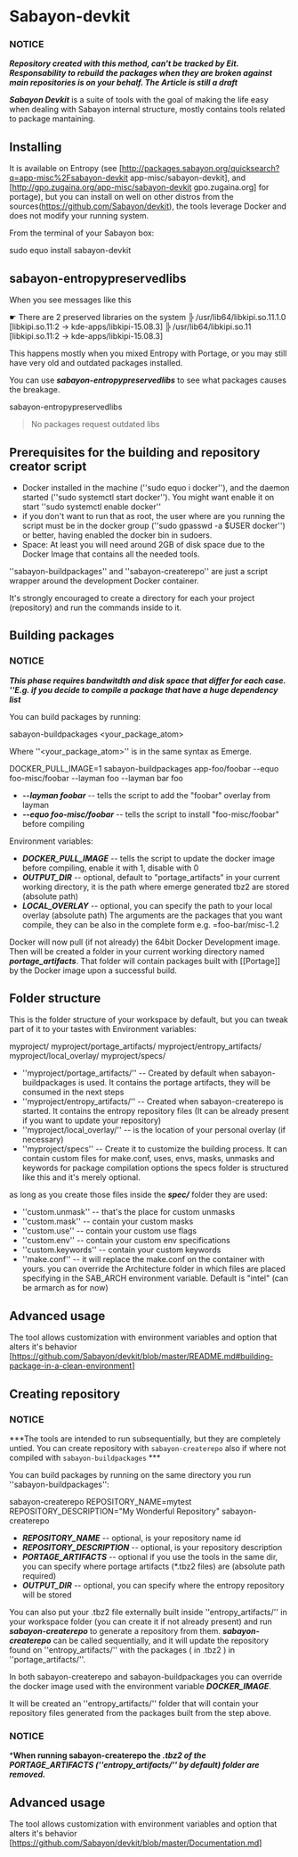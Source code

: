 # Sabayon-devkit

### NOTICE
***Repository created with this method, can't be tracked by Eit. Responsability to rebuild the packages when they are broken against main repositories is on your behalf. The Article is still a draft***


***Sabayon Devkit*** is a suite of tools with the goal of making the life easy when dealing with Sabayon internal structure, mostly contains tools related to package mantaining. 

##  Installing

It is available on Entropy (see [http://packages.sabayon.org/quicksearch?q=app-misc%2Fsabayon-devkit app-misc/sabayon-devkit], and [http://gpo.zugaina.org/app-misc/sabayon-devkit gpo.zugaina.org] for portage), but you can install on well on other distros from the sources(https://github.com/Sabayon/devkit), the tools leverage Docker and does not modify your running system.

From the terminal of your Sabayon box:

 sudo equo install sabayon-devkit

##  sabayon-entropypreservedlibs

When you see messages like this

 ☛ There are 2 preserved libraries on the system
 ╠ /usr/lib64/libkipi.so.11.1.0 [libkipi.so.11:2 -> kde-apps/libkipi-15.08.3]
 ╠ /usr/lib64/libkipi.so.11 [libkipi.so.11:2 -> kde-apps/libkipi-15.08.3]

This happens mostly when you mixed Entropy with Portage, or you may still have very old and outdated packages installed.

You can use ***sabayon-entropypreservedlibs*** to see what packages causes the breakage. 

 sabayon-entropypreservedlibs
 > No packages request outdated libs

##  Prerequisites for the building and repository creator script

* Docker installed in the machine (''sudo equo i docker''), and the daemon started (''sudo systemctl start docker''). You might want enable it on start ''sudo systemctl enable docker''
* if you don't want to run that as root, the user where are you running the script must be in the docker group (''sudo gpasswd -a $USER docker'') or better, having enabled the docker bin in sudoers.
* Space: At least you will need around 2GB of disk space due to the Docker Image that contains all the needed tools.


''sabayon-buildpackages'' and ''sabayon-createrepo'' are just a script wrapper around the development Docker container.

It's strongly encouraged to create a directory for each your project (repository) and run the commands inside to it.

##  Building packages
### NOTICE
***This phase requires bandwitdth and disk space that differ for each case. ''E.g. if you decide to compile a package that have a huge dependency list***
 
You can build packages by running:

 sabayon-buildpackages <your_package_atom>

Where ''<your_package_atom>'' is in the same syntax as Emerge.

 DOCKER_PULL_IMAGE=1 sabayon-buildpackages app-foo/foobar --equo foo-misc/foobar --layman foo --layman bar foo

* ***--layman foobar*** -- tells the script to add the "foobar" overlay from layman
* ***--equo foo-misc/foobar*** -- tells the script to install "foo-misc/foobar" before compiling

Environment variables:

* ***DOCKER_PULL_IMAGE*** -- tells the script to update the docker image before compiling, enable it with 1, disable with 0
* ***OUTPUT_DIR*** -- optional, default to "portage_artifacts" in your current working directory, it is the path where emerge generated tbz2 are stored (absolute path)
* ***LOCAL_OVERLAY*** -- optional, you can specify the path to your local overlay (absolute path) The arguments are the packages that you want compile, they can be also in the complete form e.g. =foo-bar/misc-1.2

Docker will now pull (if not already) the 64bit Docker Development image. 
Then will be created a folder in your current working directory named ***portage_artifacts***. That folder will contain packages built with [[Portage]] by the Docker image upon a successful build.

##  Folder structure

This is the folder structure of your workspace by default, but you can tweak part of it to your tastes with Environment variables:


 myproject/
 myproject/portage_artifacts/
 myproject/entropy_artifacts/
 myproject/local_overlay/
 myproject/specs/

* ''myproject/portage_artifacts/'' -- Created by default when sabayon-buildpackages is used. It contains the portage artifacts, they will be consumed in the next steps
* ''myproject/entropy_artifacts/'' -- Created when sabayon-createrepo is started. It contains the entropy repository files (It can be already present if you want to update your repository)
* ''myproject/local_overlay/'' -- is the location of your personal overlay (if necessary)
* ''myproject/specs'' -- Create it to customize the building process. It can contain custom files for make.conf, uses, envs, masks, unmasks and keywords for package compilation options
the specs folder is structured like this and it's merely optional.

as long as you create those files inside the ***spec/*** folder they are used:

* ''custom.unmask'' -- that's the place for custom unmasks
* ''custom.mask'' -- contain your custom masks
* ''custom.use'' -- contain your custom use flags
* ''custom.env'' -- contain your custom env specifications
* ''custom.keywords'' -- contain your custom keywords
* ''make.conf'' -- it will replace the make.conf on the container with yours.
you can override the Architecture folder in which files are placed specifying in the SAB_ARCH environment variable. Default is "intel" (can be armarch as for now)

##  Advanced usage

The tool allows customization with environment variables and option that alters it's behavior [https://github.com/Sabayon/devkit/blob/master/README.md#building-package-in-a-clean-environment]

##  Creating repository

### NOTICE
***The tools are intended to run subsequentially, but they are completely untied. You can create repository with `sabayon-createrepo` also if where not compiled with `sabayon-buildpackages` ***


You can build packages by running on the same directory you run ''sabayon-buildpackages'':

 sabayon-createrepo
 REPOSITORY_NAME=mytest REPOSITORY_DESCRIPTION="My Wonderful Repository" sabayon-createrepo


* ***REPOSITORY_NAME*** -- optional, is your repository name id
* ***REPOSITORY_DESCRIPTION*** -- optional, is your repository description
* ***PORTAGE_ARTIFACTS*** -- optional if you use the tools in the same dir, you can specify where portage artifacts (*.tbz2 files) are (absolute path required)
* ***OUTPUT_DIR*** -- optional, you can specify where the entropy repository will be stored

You can also put your .tbz2 file externally built inside ''entropy_artifacts/'' in your workspace folder (you can create it if not already present) and run ***sabayon-createrepo*** to generate a repository from them. ***sabayon-createrepo*** can be called sequentially, and it will update the repository found on ''entropy_artifacts/'' with the packages ( in .tbz2 ) in ''portage_artifacts/''.  

In both sabayon-createrepo and sabayon-buildpackages you can override the docker image used with the environment variable ***DOCKER_IMAGE***.


It will be created an ''entropy_artifacts/'' folder that will contain your repository files generated from the packages built from the step above.

### NOTICE
***When running sabayon-createrepo the *.tbz2 of the ***PORTAGE_ARTIFACTS*** (''entropy_artifacts/'' by default) folder are removed.***

##  Advanced usage

The tool allows customization with environment variables and option that alters it's behavior [https://github.com/Sabayon/devkit/blob/master/Documentation.md]
